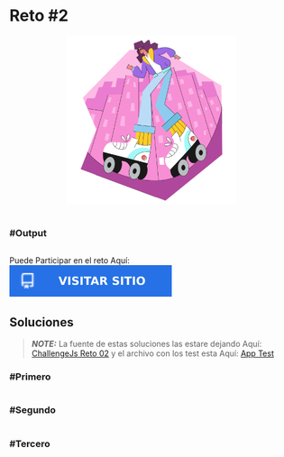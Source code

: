 # Reto #2

<div>
    <p align="center">
        <img src="../media/icon_challenge_02.svg" alt="icon" width="300px">
    </p>
</div>


```js

```

### #Output
```js

```

<div>
    <p align="left">
        Puede Participar en el reto Aquí: 
        <a href="https://adventjs.dev/es/challenges/2022/2" target="_blank">
            <img alt="Visitar" src="../media/visitar.svg"/>
        </a>
    </p>
</div>



## Soluciones

> **_NOTE:_** La fuente de estas soluciones las estare dejando Aquí: [ChallengeJs Reto 02](project_test/js/challenge_02.js) y el archivo con los test esta Aquí: [App Test](project_test/js/app.js)

### #Primero
```js

```

### #Segundo
```js

```

### #Tercero
```js

```